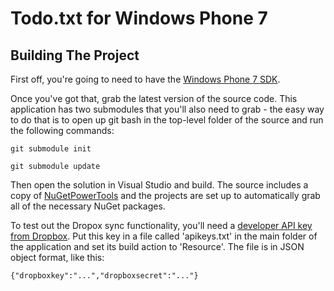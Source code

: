 # Todo.txt for Windows Phone 7

## Building The Project

First off, you're going to need to have the [Windows Phone 7 SDK](http://msdn.microsoft.com/en-us/library/ff402530%28v=vs.92%29.aspx).

Once you've got that, grab the latest version of the source code. This application has two submodules that you'll also need to grab - the easy way to do that is to open up git bash in the top-level folder of the source and run the following commands:

	git submodule init

	git submodule update

Then open the solution in Visual Studio and build. The source includes a copy of [NuGetPowerTools](https://github.com/davidfowl/NuGetPowerTools) and the projects are set up to automatically grab all of the necessary NuGet packages. 

To test out the Dropox sync functionality, you'll need a [developer API key from Dropbox](http://www.dropbox.com/developers/quickstart). Put this key in a file called 'apikeys.txt' in the main folder of the application and set its build action to 'Resource'. The file is in JSON object format, like this:

	{"dropboxkey":"...","dropboxsecret":"..."}
	
